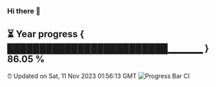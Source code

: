 ### Hi there 👋
⏳ Year progress { █████████████████████████▁▁▁▁▁ } 86.05 %
---
⏰ Updated on Sat, 11 Nov 2023 01:56:13 GMT
![Progress Bar CI](https://github.com/liununu/liununu/workflows/Progress%20Bar%20CI/badge.svg)
